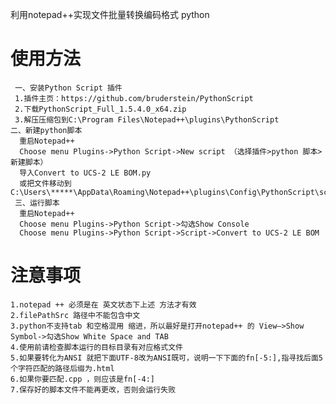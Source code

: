 利用notepad++实现文件批量转换编码格式
python

使用方法
===========
     一、安装Python Script 插件
     1.插件主页：https://github.com/bruderstein/PythonScript
     2.下载PythonScript_Full_1.5.4.0_x64.zip
     3.解压压缩包到C:\Program Files\Notepad++\plugins\PythonScript
    二、新建python脚本
      重启Notepad++
      Choose menu Plugins->Python Script->New script （选择插件>python 脚本>新建脚本）
	  导入Convert to UCS-2 LE BOM.py
	  或把文件移动到C:\Users\*****\AppData\Roaming\Notepad++\plugins\Config\PythonScript\scripts
     三、运行脚本
      重启Notepad++
	  Choose menu Plugins->Python Script->勾选Show Console
	  Choose menu Plugins->Python Script->Script->Convert to UCS-2 LE BOM

注意事项
===========
    1.notepad ++ 必须是在 英文状态下上述 方法才有效
    2.filePathSrc 路径中不能包含中文
    3.python不支持tab 和空格混用 缩进，所以最好是打开notepad++ 的 View–>Show Symbol->勾选Show White Space and TAB
    4.使用前请检查脚本运行的目标目录有对应格式文件
    5.如果要转化为ANSI 就把下面UTF-8改为ANSI既可，说明一下下面的fn[-5:],指寻找后面5个字符匹配的路径后缀为.html 
    6.如果你要匹配.cpp ，则应该是fn[-4:]
    7.保存好的脚本文件不能再更改，否则会运行失败

